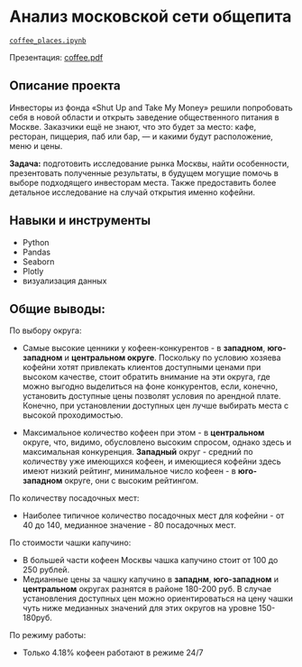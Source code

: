 # Анализ московской сети общепита
<code>[coffee_places.ipynb](https://github.com/AleksandrK86/practicum/blob/main/hypothesis/coffee_places.ipynb)</code>

Презентация: [coffee.pdf](https://github.com/AleksandrK86/practicum/files/10344608/coffee.1.pdf)

## Описание проекта
Инвесторы из фонда «Shut Up and Take My Money» решили попробовать себя в новой области и открыть заведение общественного питания в Москве. Заказчики ещё не знают, что это будет за место: кафе, ресторан, пиццерия, паб или бар, — и какими будут расположение, меню и цены.

**Задача:** подготовить исследование рынка Москвы, найти особенности, презентовать полученные результаты, в будущем могущие помочь в выборе подходящего инвесторам места. Также предоставить более детальное исследование на случай открытия именно кофейни.

## Навыки и инструменты

* Python
* Pandas
* Seaborn
* Plotly
* визуализация данных

##  **Общие выводы:**

По выбору округа:

* Самые высокие ценники у кофеен-конкурентов - в **западном**, **юго-западном** и **центральном округе**. Поскольку по условию хозяева кофейни хотят привлекать клиентов доступными ценами при высоком качестве, стоит обратить внимание на эти округа, где можно выгодно выделиться на фоне конкурентов, если, конечно, установить доступные цены позволят условия по арендной плате. Конечно, при установлении доступных цен лучше выбирать места с высокой проходимостью.

* Максимальное количество кофеен при этом - в **центральном** округе, что, видимо, обусловлено высоким спросом, однако здесь и максимальная конкуренция. **Западный** округ - средний по количеству уже имеющихся кофеен, и имеющиеся кофейни здесь имеют низкий рейтинг, минимальное число кофеен - в **юго-западном** округе, они с высоким рейтингом.

По количеству посадочных мест:
* Наиболее типичное количество посадочных мест для кофейни - от 40 до 140, медианное значение - 80 посадочных мест.

По стоимости чашки капучино:
* В большей части кофеен Москвы чашка капучино стоит от 100 до 250 рублей.
* Медианные цены за чашку капучино в **западнм**, **юго-западном** и **центральном** округах разнятся в районе 180-200 руб. В случае установления доступных цен можно ориентироваться на цену чашки чуть ниже медианных значений для этих округов на уровне 150-180руб.

По режиму работы:
* Только 4.18% кофеен работают в режиме 24/7
